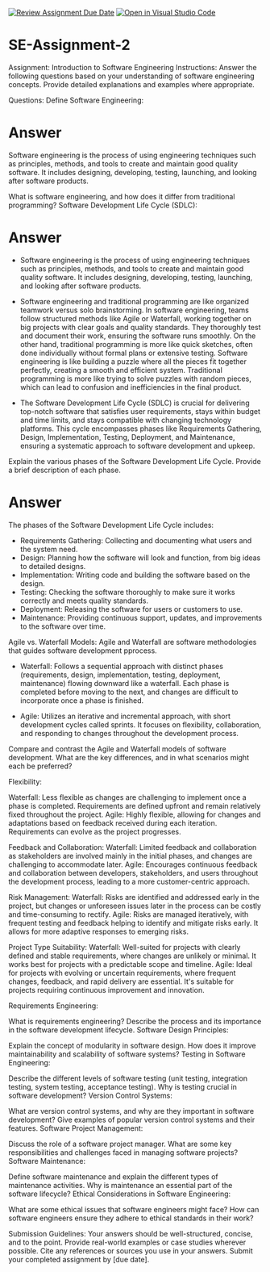 [![Review Assignment Due Date](https://classroom.github.com/assets/deadline-readme-button-24ddc0f5d75046c5622901739e7c5dd533143b0c8e959d652212380cedb1ea36.svg)](https://classroom.github.com/a/-ucQIGTc)
[![Open in Visual Studio Code](https://classroom.github.com/assets/open-in-vscode-718a45dd9cf7e7f842a935f5ebbe5719a5e09af4491e668f4dbf3b35d5cca122.svg)](https://classroom.github.com/online_ide?assignment_repo_id=15245443&assignment_repo_type=AssignmentRepo)
# SE-Assignment-2
Assignment: Introduction to Software Engineering
Instructions:
Answer the following questions based on your understanding of software engineering concepts. Provide detailed explanations and examples where appropriate.

Questions:
Define Software Engineering:  
# Answer
Software engineering is the process of using engineering techniques such as principles, methods, and tools to create and maintain good quality software. It includes designing, developing, testing, launching, and looking after software products.

What is software engineering, and how does it differ from traditional programming?
Software Development Life Cycle (SDLC):  
# Answer  
- Software engineering is the process of using engineering techniques such as principles, methods, and tools to create and maintain good quality software. It includes designing, developing, testing, launching, and looking after software products. 
- Software engineering and traditional programming are like organized teamwork versus solo brainstorming. In software engineering, teams follow structured methods like Agile or Waterfall, working together on big projects with clear goals and quality standards. They thoroughly test and document their work, ensuring the software runs smoothly. On the other hand, traditional programming is more like quick sketches, often done individually without formal plans or extensive testing. Software engineering is like building a puzzle where all the pieces fit together perfectly, creating a smooth and efficient system. Traditional programming is more like trying to solve puzzles with random pieces, which can lead to confusion and inefficiencies in the final product.  

- The Software Development Life Cycle (SDLC) is crucial for delivering top-notch software that satisfies user requirements, stays within budget and time limits, and stays compatible with changing technology platforms. This cycle encompasses phases like Requirements Gathering, Design, Implementation, Testing, Deployment, and Maintenance, ensuring a systematic approach to software development and upkeep.

Explain the various phases of the Software Development Life Cycle. Provide a brief description of each phase.  
# Answer  
The phases of the Software Development Life Cycle includes:   
- Requirements Gathering: Collecting and documenting what users and the system need.
- Design: Planning how the software will look and function, from big ideas to detailed designs.
- Implementation: Writing code and building the software based on the design.
- Testing: Checking the software thoroughly to make sure it works correctly and meets quality standards.
- Deployment: Releasing the software for users or customers to use.
- Maintenance: Providing continuous support, updates, and improvements to the software over time.  

Agile vs. Waterfall Models: 
Agile and Waterfall are software methodologies that guides software development pprocess. 

- Waterfall: Follows a sequential approach with distinct phases (requirements, design, implementation, testing, deployment, maintenance) flowing downward like a waterfall. Each phase is completed before moving to the next, and changes are difficult to incorporate once a phase is finished.  

- Agile: Utilizes an iterative and incremental approach, with short development cycles called sprints. It focuses on flexibility, collaboration, and responding to changes throughout the development process.

Compare and contrast the Agile and Waterfall models of software development. What are the key differences, and in what scenarios might each be preferred?  

Flexibility:

Waterfall: Less flexible as changes are challenging to implement once a phase is completed. Requirements are defined upfront and remain relatively fixed throughout the project.
Agile: Highly flexible, allowing for changes and adaptations based on feedback received during each iteration. Requirements can evolve as the project progresses.

Feedback and Collaboration:
Waterfall: Limited feedback and collaboration as stakeholders are involved mainly in the initial phases, and changes are challenging to accommodate later.
Agile: Encourages continuous feedback and collaboration between developers, stakeholders, and users throughout the development process, leading to a more customer-centric approach.

Risk Management:
Waterfall: Risks are identified and addressed early in the project, but changes or unforeseen issues later in the process can be costly and time-consuming to rectify.
Agile: Risks are managed iteratively, with frequent testing and feedback helping to identify and mitigate risks early. It allows for more adaptive responses to emerging risks.

Project Type Suitability:
Waterfall: Well-suited for projects with clearly defined and stable requirements, where changes are unlikely or minimal. It works best for projects with a predictable scope and timeline.
Agile: Ideal for projects with evolving or uncertain requirements, where frequent changes, feedback, and rapid delivery are essential. It's suitable for projects requiring continuous improvement and innovation.

Requirements Engineering:

What is requirements engineering? Describe the process and its importance in the software development lifecycle.
Software Design Principles:

Explain the concept of modularity in software design. How does it improve maintainability and scalability of software systems?
Testing in Software Engineering:

Describe the different levels of software testing (unit testing, integration testing, system testing, acceptance testing). Why is testing crucial in software development?
Version Control Systems:

What are version control systems, and why are they important in software development? Give examples of popular version control systems and their features.
Software Project Management:

Discuss the role of a software project manager. What are some key responsibilities and challenges faced in managing software projects?
Software Maintenance:

Define software maintenance and explain the different types of maintenance activities. Why is maintenance an essential part of the software lifecycle?
Ethical Considerations in Software Engineering:

What are some ethical issues that software engineers might face? How can software engineers ensure they adhere to ethical standards in their work?

Submission Guidelines:
Your answers should be well-structured, concise, and to the point.
Provide real-world examples or case studies wherever possible.
Cite any references or sources you use in your answers.
Submit your completed assignment by [due date].
